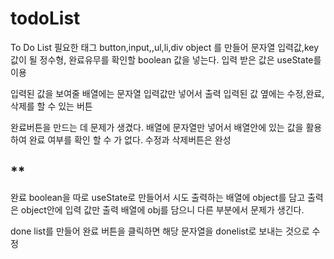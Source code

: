 # todoList

To Do List 필요한 태그 button,input,,ul,li,div object 를 만들어 문자열 입력값,key 값이 될 정수형, 완료유무를 확인할 boolean 값을 넣는다. 입력 받은 값은 useState를 이용

입력된 값을 보여줄 배열에는 문자열 입력값만 넣어서 출력 입력된 값 옆에는 수정,완료,삭제를 할 수 있는 버튼

완료버튼을 만드는 데 문제가 생겼다. 배열에 문자열만 넣어서 배열안에 있는 값을 활용하여 완료 여부를 확인 할 수 가 없다. 수정과 삭제버튼은 완성

**
-----
완료 boolean을 따로 useState로 만들어서 시도 출력하는 배열에 object를 담고 출력은 object안에 입력 값만 출력 배열에 obj를 담으니 다른 부분에서 문제가 생긴다.

 done list를 만들어 완료 버튼을 클릭하면 해당 문자열을 donelist로 보내는 것으로 수정
